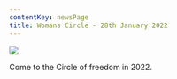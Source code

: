 ```yaml
---
contentKey: newsPage
title: Womans Circle - 28th January 2022
---
```

![](/img/1.jpg)

Come to the Circle of freedom in 2022.